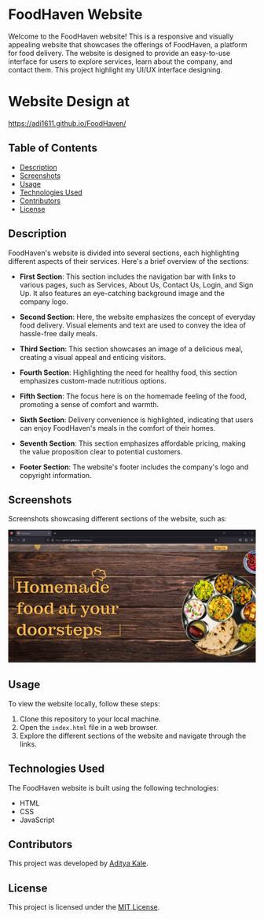 # FoodHaven Website

Welcome to the FoodHaven website! This is a responsive and visually appealing website that showcases the offerings of FoodHaven, a platform for food delivery. The website is designed to provide an easy-to-use interface for users to explore services, learn about the company, and contact them. This project highlight my UI/UX interface designing.

# Website Design at

https://adi1611.github.io/FoodHaven/

## Table of Contents
- [Description](#description)
- [Screenshots](#screenshots)
- [Usage](#usage)
- [Technologies Used](#technologies-used)
- [Contributors](#contributors)
- [License](#license)

## Description

FoodHaven's website is divided into several sections, each highlighting different aspects of their services. Here's a brief overview of the sections:

- **First Section**: This section includes the navigation bar with links to various pages, such as Services, About Us, Contact Us, Login, and Sign Up. It also features an eye-catching background image and the company logo.

- **Second Section**: Here, the website emphasizes the concept of everyday food delivery. Visual elements and text are used to convey the idea of hassle-free daily meals.

- **Third Section**: This section showcases an image of a delicious meal, creating a visual appeal and enticing visitors.

- **Fourth Section**: Highlighting the need for healthy food, this section emphasizes custom-made nutritious options.

- **Fifth Section**: The focus here is on the homemade feeling of the food, promoting a sense of comfort and warmth.

- **Sixth Section**: Delivery convenience is highlighted, indicating that users can enjoy FoodHaven's meals in the comfort of their homes.

- **Seventh Section**: This section emphasizes affordable pricing, making the value proposition clear to potential customers.

- **Footer Section**: The website's footer includes the company's logo and copyright information.

## Screenshots

Screenshots showcasing different sections of the website, such as:

![First Section](images/screenshot1.jpg)

## Usage

To view the website locally, follow these steps:

1. Clone this repository to your local machine.
2. Open the `index.html` file in a web browser.
3. Explore the different sections of the website and navigate through the links.

## Technologies Used

The FoodHaven website is built using the following technologies:

- HTML
- CSS
- JavaScript

## Contributors

This project was developed by [Aditya Kale](https://github.com/adi1611).

## License

This project is licensed under the [MIT License](LICENSE).
